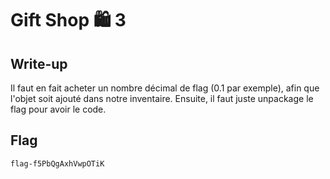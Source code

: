# Gift Shop 🛍️ 3

## Write-up

Il faut en fait acheter un nombre décimal de flag (0.1 par exemple), afin que l'objet soit ajouté dans notre inventaire. Ensuite, il faut juste unpackage le flag pour avoir le code.

## Flag

```flag-f5PbQgAxhVwpOTiK```
